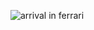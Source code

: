 ![arrival in ferrari](https://user-images.githubusercontent.com/30351918/145425965-742668b5-7c4d-4633-8722-d5bd456976f6.jpg)

